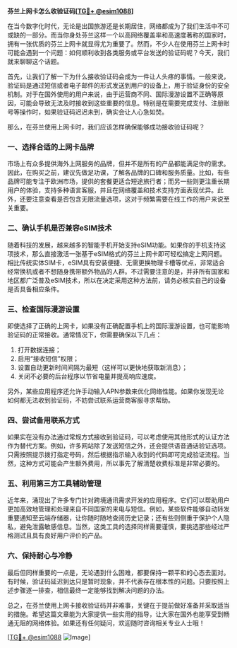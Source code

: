 **芬兰上网卡怎么收验证码[[TG💪+ @esim1088](https://t.me/s/esim1088)]**

在当今数字化时代，无论是出国旅游还是长期居住，网络都成为了我们生活中不可或缺的一部分。而当你身处芬兰这样一个以高网络覆盖率和高速度著称的国家时，拥有一张优质的芬兰上网卡就显得尤为重要了。然而，不少人在使用芬兰上网卡时可能会遇到一个问题：如何顺利收到各类服务或平台发送的验证码呢？今天，我们就来聊聊这个话题。

首先，让我们了解一下为什么接收验证码会成为一件让人头疼的事情。一般来说，验证码是通过短信或者电子邮件的形式发送到用户的设备上，用于验证身份的安全机制。对于在国外使用的用户来说，由于运营商不同、国际漫游设置不正确等原因，可能会导致无法及时接收到这些重要的信息。特别是在需要完成支付、注册账号等操作时，如果验证码迟迟未到，确实会让人心急如焚。

那么，在芬兰使用上网卡时，我们应该怎样确保能够成功接收验证码呢？

### **一、选择合适的上网卡品牌**
市场上有众多提供海外上网服务的品牌，但并不是所有的产品都能满足你的需求。因此，在购买之前，建议先做足功课，了解各品牌的口碑和服务质量。比如，有些品牌可能专注于欧洲市场，提供的套餐更适合短途旅行者；而另一些则更注重长期用户的体验，支持多种语言客服，并且在网络覆盖和技术支持方面表现优异。此外，还要注意查看是否包含无限流量选项，这对于频繁需要在线工作的用户来说至关重要。

### **二、确认手机是否兼容eSIM技术**
随着科技的发展，越来越多的智能手机开始支持eSIM功能。如果你的手机支持这项技术，那么直接激活一张基于eSIM格式的芬兰上网卡即可轻松搞定上网问题。相比传统实体SIM卡，eSIM具有安装便捷、无需更换物理卡槽等优点，非常适合经常换机或者不想随身携带额外物品的人群。不过需要注意的是，并非所有国家和地区都广泛普及eSIM技术，所以在决定采用这种方法前，请务必核实自己的设备是否具备相应条件。

### **三、检查国际漫游设置**
即使选择了正确的上网卡，如果没有正确配置手机上的国际漫游设置，也可能影响验证码的正常接收。通常情况下，你需要确保以下几点：
1. 打开数据连接；
2. 启用“接收短信”权限；
3. 设置自动更新时间间隔为最短（这样可以更快地获取新消息）；
4. 关闭不必要的后台程序以节省电量并提高响应速度。

另外，某些应用程序还允许手动输入APN参数来优化网络性能。如果你发现无论如何都无法收到验证码，不妨尝试联系运营商客服寻求帮助。

### **四、尝试备用联系方式**
如果实在没有办法通过常规方式接收到验证码，可以考虑使用其他形式的认证方法作为替代方案。例如，许多网站除了发送短信之外，还会提供语音通话验证选项。只需按照提示拨打指定号码，然后根据指示输入收到的代码即可完成验证流程。当然，这种方式可能会产生额外费用，所以事先了解清楚收费标准是非常必要的。

### **五、利用第三方工具辅助管理**
近年来，涌现出了许多专门针对跨境通讯需求开发的应用程序。它们可以帮助用户更加高效地管理和处理来自不同国家的来电与短信。例如，某些软件能够自动转发重要通知至云端存储器，让你随时随地查阅历史记录；还有些则侧重于保护个人隐私，避免泄露敏感信息。当然，这类工具的选择同样需要谨慎，要挑选那些经过严格测试且具有良好用户评价的产品。

### **六、保持耐心与冷静**
最后但同样重要的一点是，无论遇到什么困难，都要保持一颗平和的心态去面对。有时候，验证码延迟到达只是暂时现象，并不代表存在根本性的问题。只要按照上述步骤逐一排查，相信最终一定能够找到解决问题的办法。

总之，在芬兰使用上网卡接收验证码并非难事，关键在于提前做好准备并采取适当的措施。希望这篇文章能为大家提供一些实用的指导，让大家在国外也能享受到畅通无阻的网络体验。如果还有任何疑问，欢迎随时咨询相关专业人士哦！

[[TG💪+ @esim1088](https://t.me/s/esim1088) ![Image](https://i.postimg.cc/4NQfJmqS/Snipaste-2025-05-13-00-14-12.png)]